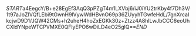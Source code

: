 $START$a4EegcY/B+e28EgEf3AqQ3pPZgT4m1LXVbj6/iJ0iYU2trKby4f7Dh3V/1t97aJoZIVQfLEbi9tGwnH9lVywWdHBvnO69p36ZUyyhTGwfeHdL/7gnXrcaIkcjwD9D1/JQW42CMs+h2uheH4hoZxEGKk30z+Ztzz4A8hlLwJbCCC6eoUhCXldYNpeWTCPVMXE0QFlyEPO6wDiLD4eO25glQ==$END$